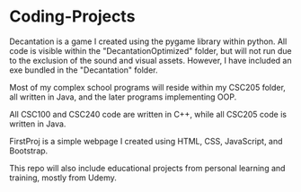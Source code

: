 # Coding-Projects
Decantation is a game I created using the pygame library within python. All code is visible within the "DecantationOptimized" folder, but will not run due to the exclusion of the sound and visual assets. However, I have included an exe bundled in the "Decantation" folder.

Most of my complex school programs will reside within my CSC205 folder, all written in Java, and the later programs implementing OOP.

All CSC100 and CSC240 code are written in C++, while all CSC205 code is written in Java.

FirstProj is a simple webpage I created using HTML, CSS, JavaScript, and Bootstrap.

This repo will also include educational projects from personal learning and training, mostly from Udemy.
